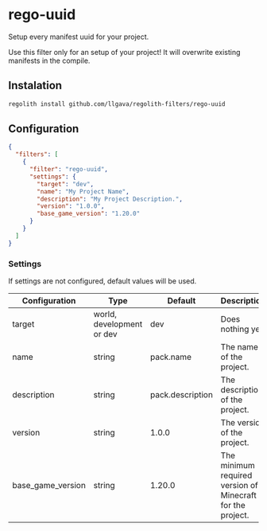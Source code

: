 # rego-uuid
Setup every manifest uuid for your project.

Use this filter only for an setup of your project! It will overwrite existing manifests in the compile.

## Instalation
```sh
regolith install github.com/llgava/regolith-filters/rego-uuid
```

## Configuration
```json
{
  "filters": [
    {
      "filter": "rego-uuid",
      "settings": {
        "target": "dev",
        "name": "My Project Name",
        "description": "My Project Description.",
        "version": "1.0.0",
        "base_game_version": "1.20.0"
      }
    }
  ]
}
```

### Settings
If settings are not configured, default values will be used.

| Configuration    | Type    | Default | Description                                         |
|------------------|---------|---------|-----------------------------------------------------|
| target           | world, development or dev | dev    | Does nothing yet.         |
| name | string | pack.name    | The name of the project. |
| description | string | pack.description    | The description of the project. |
| version | string | 1.0.0    | The version of the project. |
| base_game_version | string | 1.20.0    | The minimum required version of Minecraft for the project. |
